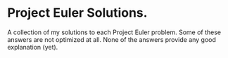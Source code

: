 # Project Euler Solutions.
A collection of my solutions to each Project Euler problem. Some of these answers are not optimized at all. None of the answers provide any good explanation (yet). 
